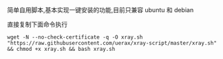 简单自用脚本,基本实现一键安装的功能,目前只兼容 ubuntu 和 debian

直接复制下面命令执行
```
wget -N --no-check-certificate -q -O xray.sh "https://raw.githubusercontent.com/uerax/xray-script/master/xray.sh" && chmod +x xray.sh && bash xray.sh
```

